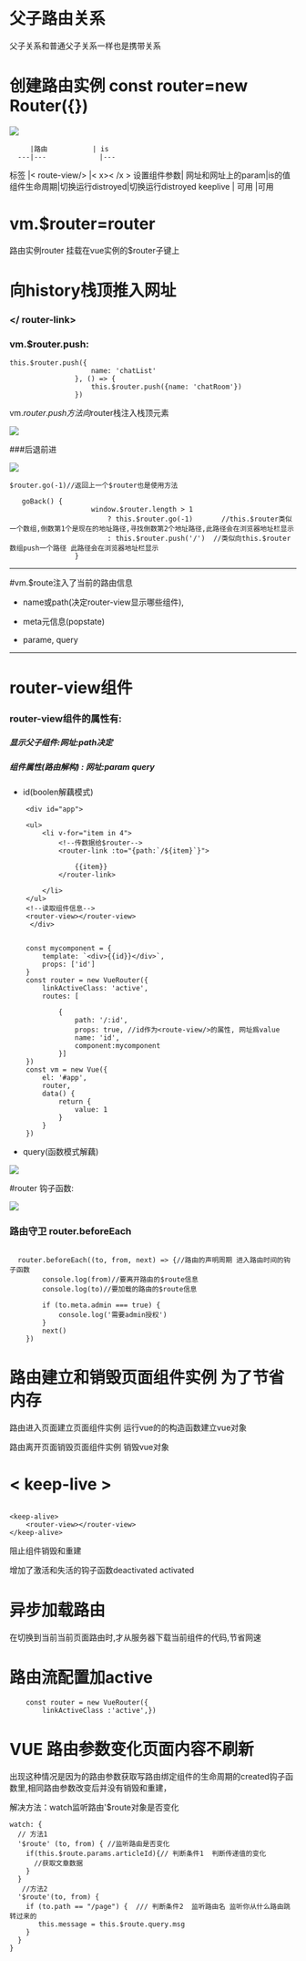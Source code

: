 # 父子路由关系

父子关系和普通父子关系一样也是携带关系  


# 创建路由实例 const router=new Router({})


![](1.tif)




         |路由           | is       
      ---|---             |---     
标签      |< route-view/>  |< x>< /x >
设置组件参数| 网址和网址上的param|is的值     
组件生命周期|切换运行distroyed|切换运行distroyed
keeplive | 可用            |可用         




# vm.$router=router
路由实例router 挂载在vue实例的$router子键上

# 向history栈顶推入网址

### </ router-link>


### vm.$router.push:

```
this.$router.push({
                    name: 'chatList'
                }, () => {
                    this.$router.push({name: 'chatRoom'})
                })
```

vm.$router.push方法向$router栈注入栈顶元素



 ![](3.png)





###后退前进


 ![](2.png)


 
```
$router.go(-1)//返回上一个$router也是使用方法

```

```
   goBack() {
                    window.$router.length > 1
                        ? this.$router.go(-1)       //this.$router类似一个数组,倒数第1个是现在的地址路径,寻找倒数第2个地址路径,此路径会在浏览器地址栏显示
                        : this.$router.push('/')  //类似向this.$router数组push一个路径 此路径会在浏览器地址栏显示
                }
```


----------------------------------------

#vm.$route注入了当前的路由信息


* name或path(决定router-view显示哪些组件),

*  meta元信息(popstate) 

*  parame, query






-------------------------------------



# router-view组件



### router-view组件的属性有:


##### 显示父子组件:网址:path决定

##### 组件属性(路由解构) :  网址:param query 






* id(boolen解藕模式)

```
	<div id="app">

    <ul>
        <li v-for="item in 4">
            <!--传数据给$router-->
            <router-link :to="{path:`/${item}`}">

                {{item}}
            </router-link>

        </li>
    </ul>
    <!--读取组件信息-->
    <router-view></router-view>
     </div>


    const mycomponent = {
        template: `<div>{{id}}</div>`,
        props: ['id']
    }
    const router = new VueRouter({
        linkActiveClass: 'active',
        routes: [

            {
                path: '/:id',
                props: true, //id作为<route-view/>的属性, 网址爲value
                name: 'id',
                component:mycomponent
            }]
    })
    const vm = new Vue({
        el: '#app',
        router,
        data() {
            return {
                value: 1
            }
        }
    })

```

* query(函数模式解藕)

![](5.png)




#router 钩子函数:


![](./4.png)


### 路由守卫  router.beforeEach

```

  router.beforeEach((to, from, next) => {//路由的声明周期 进入路由时间的钩子函数
        console.log(from)//要离开路由的$route信息
        console.log(to)//要加载的路由的$route信息

        if (to.meta.admin === true) {
            console.log('需要admin授权')
        }
        next()
    })

```






# 路由建立和销毁页面组件实例 为了节省内存

路由进入页面建立页面组件实例 运行vue的的构造函数建立vue对象



路由离开页面销毁页面组件实例 销毁vue对象

# < keep-live > 



```

<keep-alive>
    <router-view></router-view>
</keep-alive>
```


阻止组件销毁和重建

增加了激活和失活的钩子函数deactivated activated

# 异步加载路由

在切换到当前当前页面路由时,才从服务器下载当前组件的代码,节省网速

# 路由流配置加active
```
    const router = new VueRouter({
        linkActiveClass :'active',})
```


    



# VUE 路由参数变化页面内容不刷新

出现这种情况是因为的路由参数获取写路由绑定组件的生命周期的created钩子函数里,相同路由参数改变后并没有销毁和重建，


解决方法：watch监听路由'$route对象是否变化

```
watch: {
  // 方法1
  '$route' (to, from) { //监听路由是否变化
    if(this.$route.params.articleId){// 判断条件1  判断传递值的变化
      //获取文章数据
    }
  } 
   //方法2
  '$route'(to, from) {
    if (to.path == "/page") {  /// 判断条件2  监听路由名 监听你从什么路由跳转过来的
       this.message = this.$route.query.msg     
    }
  }  
}
```



